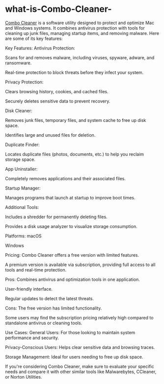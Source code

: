 # what-is-Combo-Cleaner-


[Combo Cleaner](https://activatorofficial.com/combo-cleaner-activation-key-for-windows/) is a software utility designed to protect and optimize Mac and Windows systems. It combines antivirus protection with tools for cleaning up junk files, managing startup items, and removing malware. Here are some of its key features:

Key Features:
Antivirus Protection:

Scans for and removes malware, including viruses, spyware, adware, and ransomware.

Real-time protection to block threats before they infect your system.

Privacy Protection:

Clears browsing history, cookies, and cached files.

Securely deletes sensitive data to prevent recovery.

Disk Cleaner:

Removes junk files, temporary files, and system cache to free up disk space.

Identifies large and unused files for deletion.

Duplicate Finder:

Locates duplicate files (photos, documents, etc.) to help you reclaim storage space.

App Uninstaller:

Completely removes applications and their associated files.

Startup Manager:

Manages programs that launch at startup to improve boot times.

Additional Tools:

Includes a shredder for permanently deleting files.

Provides a disk usage analyzer to visualize storage consumption.

Platforms:
macOS

Windows

Pricing:
Combo Cleaner offers a free version with limited features.

A premium version is available via subscription, providing full access to all tools and real-time protection.

Pros:
Combines antivirus and optimization tools in one application.

User-friendly interface.

Regular updates to detect the latest threats.

Cons:
The free version has limited functionality.

Some users may find the subscription pricing relatively high compared to standalone antivirus or cleaning tools.

Use Cases:
General Users: For those looking to maintain system performance and security.

Privacy-Conscious Users: Helps clear sensitive data and browsing traces.

Storage Management: Ideal for users needing to free up disk space.

If you're considering Combo Cleaner, make sure to evaluate your specific needs and compare it with other similar tools like Malwarebytes, CCleaner, or Norton Utilities.


